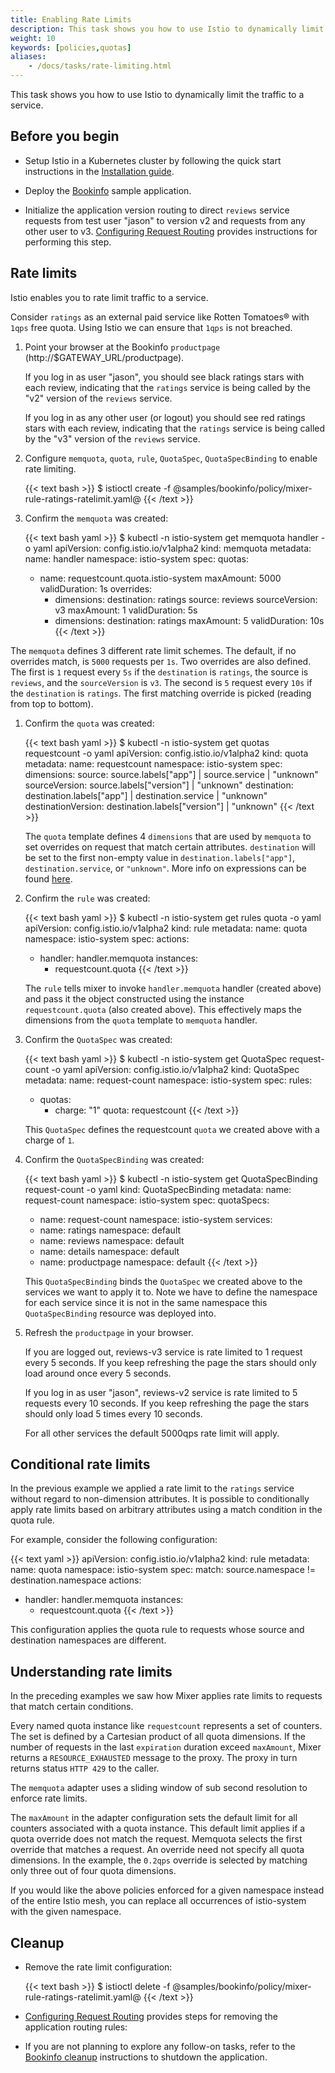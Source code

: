```yaml
---
title: Enabling Rate Limits
description: This task shows you how to use Istio to dynamically limit the traffic to a service.
weight: 10
keywords: [policies,quotas]
aliases:
    - /docs/tasks/rate-limiting.html
---
```


This task shows you how to use Istio to dynamically limit the traffic to a
service.

## Before you begin

* Setup Istio in a Kubernetes cluster by following the quick start instructions
  in the [Installation guide](/docs/setup/kubernetes/quick-start/).

* Deploy the [Bookinfo](/docs/examples/bookinfo/) sample application.

* Initialize the application version routing to direct `reviews` service
  requests from test user "jason" to version v2 and requests from any other
  user to v3. [Configuring Request Routing](/docs/tasks/traffic-management/request-routing/)
  provides instructions for performing this step.

## Rate limits

Istio enables you to rate limit traffic to a service.

Consider `ratings` as an external paid service like Rotten Tomatoes® with
`1qps` free quota. Using Istio we can ensure that `1qps` is not breached.

1. Point your browser at the Bookinfo `productpage`
   (http://$GATEWAY_URL/productpage).

    If you log in as user "jason", you should see black ratings stars with
    each review, indicating that the `ratings` service is being called by the
    "v2" version of the `reviews` service.

    If you log in as any other user (or logout) you should see red ratings
    stars with each review, indicating that the `ratings` service is being
    called by the "v3" version of the `reviews` service.

1. Configure `memquota`, `quota`, `rule`, `QuotaSpec`, `QuotaSpecBinding` to
   enable rate limiting.

    {{< text bash >}}
    $ istioctl create -f @samples/bookinfo/policy/mixer-rule-ratings-ratelimit.yaml@
    {{< /text >}}

1. Confirm the `memquota` was created:

    {{< text bash yaml >}}
    $ kubectl -n istio-system get memquota handler -o yaml
    apiVersion: config.istio.io/v1alpha2
    kind: memquota
    metadata:
      name: handler
      namespace: istio-system
    spec:
      quotas:
      - name: requestcount.quota.istio-system
        maxAmount: 5000
        validDuration: 1s
        overrides:
        - dimensions:
            destination: ratings
            source: reviews
            sourceVersion: v3
          maxAmount: 1
          validDuration: 5s
        - dimensions:
            destination: ratings
          maxAmount: 5
          validDuration: 10s
    {{< /text >}}

  The `memquota` defines 3 different rate limit schemes. The default, if no
  overrides match, is `5000` requests per `1s`. Two overrides are also
  defined. The first is `1` request every `5s` if the `destination` is
  `ratings`, the source is `reviews`, and the `sourceVersion` is `v3`. The
  second is `5` request every `10s` if the `destination` is `ratings`. The
  first matching override is picked (reading from top to bottom).

1. Confirm the `quota` was created:

    {{< text bash yaml >}}
    $ kubectl -n istio-system get quotas requestcount -o yaml
    apiVersion: config.istio.io/v1alpha2
    kind: quota
    metadata:
      name: requestcount
      namespace: istio-system
    spec:
      dimensions:
        source: source.labels["app"] | source.service | "unknown"
        sourceVersion: source.labels["version"] | "unknown"
        destination: destination.labels["app"] | destination.service | "unknown"
        destinationVersion: destination.labels["version"] | "unknown"
    {{< /text >}}

    The `quota` template defines 4 `dimensions` that are used by `memquota` to
    set overrides on request that match certain attributes. `destination` will
    be set to the first non-empty value in `destination.labels["app"]`,
    `destination.service`, or `"unknown"`. More info on expressions can be
    found
    [here](/docs/reference/config/policy-and-telemetry/expression-language/).

1. Confirm the `rule` was created:

    {{< text bash yaml >}}
    $ kubectl -n istio-system get rules quota -o yaml
    apiVersion: config.istio.io/v1alpha2
    kind: rule
    metadata:
      name: quota
      namespace: istio-system
    spec:
      actions:
      - handler: handler.memquota
        instances:
        - requestcount.quota
    {{< /text >}}

    The `rule` tells mixer to invoke `handler.memquota` handler (created
    above) and pass it the object constructed using the instance
    `requestcount.quota` (also created above). This effectively maps the
    dimensions from the `quota` template to `memquota` handler.

1. Confirm the `QuotaSpec` was created:

    {{< text bash yaml >}}
    $ kubectl -n istio-system get QuotaSpec request-count -o yaml
    apiVersion: config.istio.io/v1alpha2
    kind: QuotaSpec
    metadata:
      name: request-count
      namespace: istio-system
    spec:
      rules:
      - quotas:
        - charge: "1"
          quota: requestcount
    {{< /text >}}

    This `QuotaSpec` defines the requestcount `quota` we created above with a
    charge of `1`.

1. Confirm the `QuotaSpecBinding` was created:

    {{< text bash yaml >}}
    $ kubectl -n istio-system get QuotaSpecBinding request-count -o yaml
    kind: QuotaSpecBinding
    metadata:
      name: request-count
      namespace: istio-system
    spec:
      quotaSpecs:
      - name: request-count
        namespace: istio-system
      services:
      - name: ratings
        namespace: default
      - name: reviews
        namespace: default
      - name: details
        namespace: default
      - name: productpage
        namespace: default
    {{< /text >}}

    This `QuotaSpecBinding` binds the `QuotaSpec` we created above to the
    services we want to apply it to. Note we have to define the namespace for
    each service since it is not in the same namespace this `QuotaSpecBinding`
    resource was deployed into.

1. Refresh the `productpage` in your browser.

    If you are logged out, reviews-v3 service is rate limited to 1 request
    every 5 seconds. If you keep refreshing the page the stars should only
    load around once every 5 seconds.

    If you log in as user "jason", reviews-v2 service is rate limited to 5
    requests every 10 seconds. If you keep refreshing the page the stars
    should only load 5 times every 10 seconds.

    For all other services the default 5000qps rate limit will apply.

## Conditional rate limits

In the previous example we applied a rate limit to the `ratings` service
without regard to non-dimension attributes. It is possible to conditionally
apply rate limits based on arbitrary attributes using a match condition in
the quota rule.

For example, consider the following configuration:

{{< text yaml >}}
apiVersion: config.istio.io/v1alpha2
kind: rule
metadata:
  name: quota
  namespace: istio-system
spec:
  match: source.namespace != destination.namespace
  actions:
  - handler: handler.memquota
    instances:
    - requestcount.quota
{{< /text >}}

This configuration applies the quota rule to requests whose source and
destination namespaces are different.

## Understanding rate limits

In the preceding examples we saw how Mixer applies rate limits to requests
that match certain conditions.

Every named quota instance like `requestcount` represents a set of counters.
The set is defined by a Cartesian product of all quota dimensions. If the
number of requests in the last `expiration` duration exceed `maxAmount`,
Mixer returns a `RESOURCE_EXHAUSTED` message to the proxy. The proxy in turn
returns status `HTTP 429` to the caller.

The `memquota` adapter uses a sliding window of sub second resolution to
enforce rate limits.

The `maxAmount` in the adapter configuration sets the default limit for all
counters associated with a quota instance. This default limit applies if a
quota override does not match the request. Memquota selects the first
override that matches a request. An override need not specify all quota
dimensions. In the example, the `0.2qps` override is selected by matching
only three out of four quota dimensions.

If you would like the above policies enforced for a given namespace instead
of the entire Istio mesh, you can replace all occurrences of istio-system
with the given namespace.

## Cleanup

* Remove the rate limit configuration:

    {{< text bash >}}
    $ istioctl delete -f @samples/bookinfo/policy/mixer-rule-ratings-ratelimit.yaml@
    {{< /text >}}

* [Configuring Request Routing](/docs/tasks/traffic-management/request-routing/) provides steps for removing the
  application routing rules:

* If you are not planning to explore any follow-on tasks, refer to the
  [Bookinfo cleanup](/docs/examples/bookinfo/#cleanup) instructions
  to shutdown the application.
